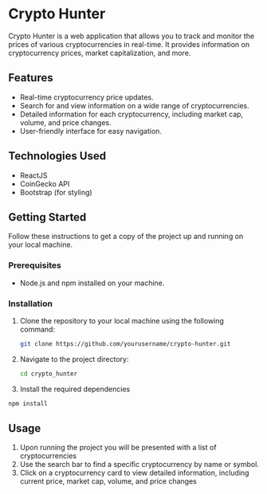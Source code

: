 # Crypto Hunter

Crypto Hunter is a web application that allows you to track and monitor the prices of various cryptocurrencies in real-time. It provides information on cryptocurrency prices, market capitalization, and more.


## Features

- Real-time cryptocurrency price updates.
- Search for and view information on a wide range of cryptocurrencies.
- Detailed information for each cryptocurrency, including market cap, volume, and price changes.
- User-friendly interface for easy navigation.

## Technologies Used

- ReactJS
- CoinGecko API
- Bootstrap (for styling)

## Getting Started

Follow these instructions to get a copy of the project up and running on your local machine.

### Prerequisites

- Node.js and npm installed on your machine.

### Installation

1. Clone the repository to your local machine using the following command:

   ```bash
   git clone https://github.com/yourusername/crypto-hunter.git
   ```
2. Navigate to the project directory:
   ```bash
   cd crypto_hunter
   ```
3. Install the required dependencies 
    
```bash 
npm install
```
## Usage
1. Upon running the project you will be presented with a list of cryptocurrencies
2. Use the search bar to find a specific cryptocurrency by name or symbol.
3. Click on a cryptocurrency card to view detailed information, including current price, market cap, volume, and price changes
